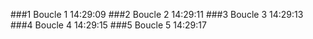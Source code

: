###1
Boucle 1
14:29:09
###2
Boucle 2
14:29:11
###3
Boucle 3
14:29:13
###4
Boucle 4
14:29:15
###5
Boucle 5
14:29:17
